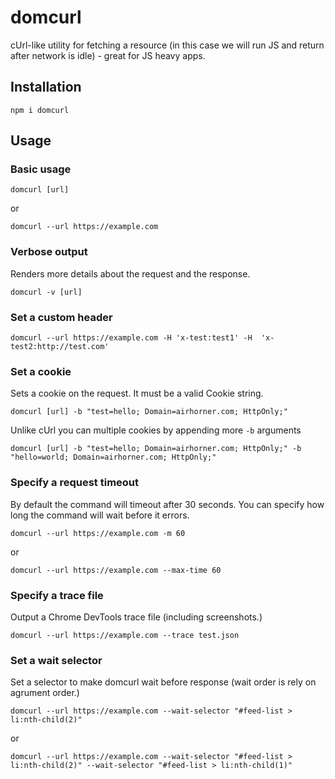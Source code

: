 # domcurl

cUrl-like utility for fetching a resource (in this case we will run JS and
return after network is idle) - great for JS heavy apps.

## Installation

`npm i domcurl`

## Usage

### Basic usage

`domcurl [url]`

or

`domcurl --url https://example.com`

### Verbose output

Renders more details about the request and the response.

`domcurl -v [url]`

### Set a custom header

`domcurl --url https://example.com -H 'x-test:test1' -H  'x-test2:http://test.com'`

### Set a cookie

Sets a cookie on the request. It must be a valid Cookie string.

`domcurl [url] -b "test=hello; Domain=airhorner.com; HttpOnly;"`

Unlike cUrl you can multiple cookies by appending more `-b` arguments

`domcurl [url] -b "test=hello; Domain=airhorner.com; HttpOnly;" -b "hello=world; Domain=airhorner.com; HttpOnly;"`

### Specify a request timeout

By default the command will timeout after 30 seconds. You can specify how long
the command will wait before it errors.

`domcurl --url https://example.com -m 60`

or

`domcurl --url https://example.com --max-time 60`

### Specify a trace file

Output a Chrome DevTools trace file (including screenshots.)

`domcurl --url https://example.com --trace test.json`

### Set a wait selector

Set a selector to make domcurl wait before response (wait order is rely on agrument order.)

`domcurl --url https://example.com --wait-selector "#feed-list > li:nth-child(2)"`

or

`domcurl --url https://example.com --wait-selector "#feed-list > li:nth-child(2)" --wait-selector "#feed-list > li:nth-child(1)"`

